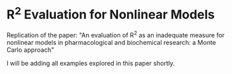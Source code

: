 # R<sup>2</sup> Evaluation for Nonlinear Models

Replication of the paper: "An evaluation of R<sup>2</sup>  as an inadequate measure for nonlinear models in pharmacological and biochemical research: a Monte Carlo approach"

I will be adding all examples explored in this paper shortly.
